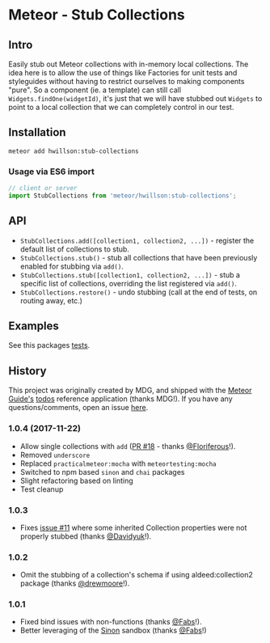 # Meteor - Stub Collections

## Intro

Easily stub out Meteor collections with in-memory local collections. The idea here is to allow the use of things like Factories for unit tests and styleguides without having to restrict ourselves to making components "pure". So a component (ie. a template) can still call `Widgets.findOne(widgetId)`, it's just that we will have stubbed out `Widgets` to point to a local collection that we can completely control in our test.

## Installation

```
meteor add hwillson:stub-collections
```

### Usage via ES6 import

```js
// client or server
import StubCollections from 'meteor/hwillson:stub-collections';
```

## API

- `StubCollections.add([collection1, collection2, ...])` - register the default list of collections to stub.
- `StubCollections.stub()` - stub all collections that have been previously enabled for stubbing via `add()`.
- `StubCollections.stub([collection1, collection2, ...])` - stub a specific list of collections, overriding the list registered via `add()`.
- `StubCollections.restore()` - undo stubbing (call at the end of tests, on routing away, etc.)

## Examples

See this packages [tests](https://github.com/hwillson/meteor-stub-collections/blob/3a0ac26121d8e864cd5b78959b0edb7b9532c761/stub_collections.tests.js).

## History

This project was originally created by MDG, and shipped with the [Meteor Guide's](http://guide.meteor.com) [todos](https://github.com/meteor/todos) reference application (thanks MDG!). If you have any questions/comments, open an issue [here](https://github.com/hwillson/meteor-stub-collections/issues).

### 1.0.4 (2017-11-22)

- Allow single collections with `add` ([PR #18](https://github.com/hwillson/meteor-stub-collections/pull/18) - thanks [@Floriferous](https://github.com/Floriferous)!).
- Removed `underscore`
- Replaced `practicalmeteor:mocha` with `meteortesting:mocha`
- Switched to npm based `sinon` and `chai` packages
- Slight refactoring based on linting
- Test cleanup

### 1.0.3

- Fixes [issue #11](https://github.com/hwillson/meteor-stub-collections/issues/11) where some inherited Collection properties were not properly stubbed (thanks [@Davidyuk](https://github.com/Davidyuk)!).

### 1.0.2

- Omit the stubbing of a collection's schema if using aldeed:collection2 package (thanks [@drewmoore](https://github.com/drewmoore)!).

### 1.0.1

- Fixed bind issues with non-functions (thanks [@Fabs](https://github.com/Fabs)!).
- Better leveraging of the [Sinon](http://sinonjs.org) sandbox (thanks [@Fabs](https://github.com/Fabs)!)

